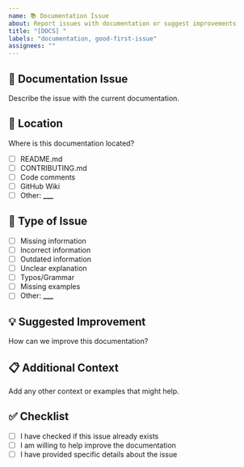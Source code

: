 ```yaml
---
name: 📚 Documentation Issue
about: Report issues with documentation or suggest improvements
title: "[DOCS] "
labels: "documentation, good-first-issue"
assignees: ""
---
```


## 📄 Documentation Issue

Describe the issue with the current documentation.

## 📍 Location

Where is this documentation located?

- [ ] README.md
- [ ] CONTRIBUTING.md
- [ ] Code comments
- [ ] GitHub Wiki
- [ ] Other: ****\_\_\_****

## 🎯 Type of Issue

- [ ] Missing information
- [ ] Incorrect information
- [ ] Outdated information
- [ ] Unclear explanation
- [ ] Typos/Grammar
- [ ] Missing examples
- [ ] Other: ****\_\_\_****

## 💡 Suggested Improvement

How can we improve this documentation?

## 📋 Additional Context

Add any other context or examples that might help.

## ✅ Checklist

- [ ] I have checked if this issue already exists
- [ ] I am willing to help improve the documentation
- [ ] I have provided specific details about the issue
